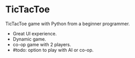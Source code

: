 # TicTacToe
TicTacToe game with Python from a beginner programmer.
   - Great UI experience.
   - Dynamic game.
   - co-op game with 2 players.
   - #todo: option to play with AI or co-op.
